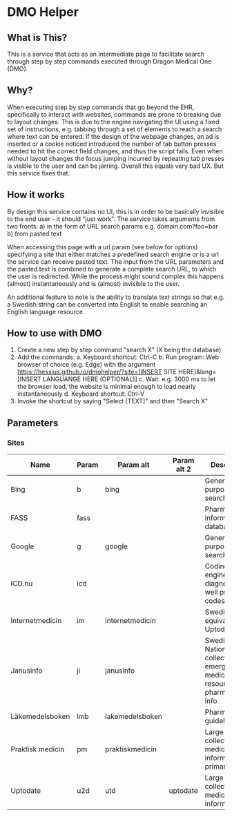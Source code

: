 # DMO Helper

## What is This?

This is a service that acts as an intermediate page to facilitate search through step by step commands executed through Dragon Medical One (DMO).

## Why?

When executing step by step commands that go beyond the EHR, specifically to interact with websites, commands are prone to breaking due to layout changes. This is due to the engine navigating the UI using a fixed set of instructions, e.g. tabbing through a set of elements to reach a search where text can be entered. If the design of the webpage changes, an ad is inserted or a cookie noticed introduced the number of tab button presses needed to hit the correct field changes, and thus the script fails. Even when without layout changes the focus jumping incurred by repeating tab presses is visible to the user and can be jarring. Overall this equals very bad UX. But this service fixes that.

## How it works

By design this service contains no UI, this is in order to be basically invisible to the end user - it should "just work".
The service takes arguments from two fronts:
a) in the form of URL search params e.g. domain.com?foo=bar
b) from pasted text

When accessing this page with a url param (see below for options) specifying a site that either matches a predefined search engine or is a url the service can receive pasted text. The input from the URL parameters and the pasted text is combined to generate a complete search URL, to which the user is redirected. While the process might sound complex this happens (almost) instantaneously and is (almost) invisible to the user.

An additional feature to note is the ability to translate text strings so that e.g. a Swedish string can be converted into English to enable searching an English language resource.

## How to use with DMO

1. Create a new step by step command "search X" (X being the database)
2. Add the commands:
   a. Keyboard shortcut: Ctrl-C
   b. Run program: Web browser of choice (e.g. Edge) with the argument https://hessius.github.io/dmohelper/?site=[INSERT SITE HERE]&lang=[INSERT LANGUANGE HERE (OPTIONAL)]
   c. Wait: e.g. 3000 ms to let the browser load, the website is minimal enough to load nearly instantaneously
   d. Keyboard shortcut: Ctrl-V
3. Invoke the shortcut by saying "Select [TEXT]" and then "Search X"

## Parameters

### Sites

| Name             | Param | Param alt       | Param alt 2 | Description                                                                         | Language |
| ---------------- | ----- | --------------- | ----------- | ----------------------------------------------------------------------------------- | -------- |
| Bing             | b     | bing            |             | General purpose search engine                                                       | Any      |
| FASS             | fass  |                 |             | Pharmaceutical information database                                                 | Swedish  |
| Google           | g     | google          |             | General purpose search engine                                                       | Any      |
| ICD.nu           | icd   |                 |             | Coding search engine, covers diagnostic as well procedure codes                     | Swedish  |
| Internetmedicin  | im    | internetmedicin |             | Swedish equivalent of Uptodate                                                      | Swedish  |
| Janusinfo        | ji    | janusinfo       |             | Swedish National collection of emergency medicine resources and pharmaceutical info | Swedish  |
| Läkemedelsboken  | lmb   | lakemedelsboken |             | Pharmaceutical guidelines                                                           | Swedish  |
| Praktisk medicin | pm    | praktiskmedicin |             | Large collection of medical information for primary care                            | Swedish  |
| Uptodate         | u2d   | utd             | uptodate    | Large collection of medical information                                             | English  |
